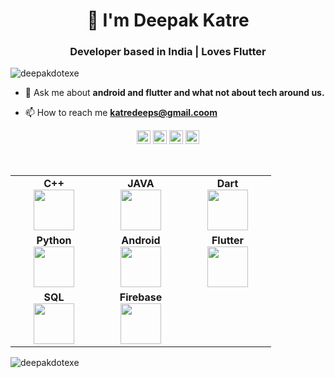 <h1 align="center">👋 I'm Deepak Katre</h1>
<h3 align="center">Developer based in India | Loves Flutter</h3>
<p align="left"> <img src="https://komarev.com/ghpvc/?username=deepakdotexe" alt="deepakdotexe" /> </p>

- 💬 Ask me about **android and flutter and what not about tech around us.**

- 📫 How to reach me **katredeeps@gmail.coom**



<p align="center">
<img  alt="LinkedIn" width="22px" src="https://cdn.jsdelivr.net/npm/simple-icons@v3/icons/linkedin.svg" />
<img  alt="Twitter" width="22px" src="https://cdn.jsdelivr.net/npm/simple-icons@v3/icons/twitter.svg" />
<img  alt="Instagram" width="22px" src="https://cdn.jsdelivr.net/npm/simple-icons@v3/icons/instagram.svg" />
<img  alt="Facebook" width="22px" src="https://cdn.jsdelivr.net/npm/simple-icons@v3/icons/facebook.svg" />
</p>


<br>
<table>
<tbody>
<tr>

<td align="center" width="20%">
<span><b><center>C++</center></b></span> 
<img height=65px src="https://isocpp.org/assets/images/cpp_logo.png"> 
</td>

<td align="center" width="20%">
<span><b><center>JAVA</center></b></span> 
<img height=65px src="https://img.icons8.com/color/48/000000/java-coffee-cup-logo.png"> 
</td>

<td align="center" width="20%">
<span><b><center>Dart</center></b></span> 
<img height=65px src="https://img.icons8.com/color/48/000000/dart.png"> 
</td>
</tr>

<tr>
<td align="center" width="20%">
<span><b><center>Python</center></b></span> 
<img height=65px src="https://img.icons8.com/color/2x/python.png"> 
</td>

<td align="center" width="20%">
<span><b><center>Android</center></b></span> 
<img height=65px src="https://img.icons8.com/fluent/48/000000/android-os.png"> 
</td>  

<td align="center" width="20%">
<span><b><center>Flutter</center></b></span> 
<img height=65px src="https://img.icons8.com/color/2x/flutter.png"> 
</td>
</tr>

<tr>
<td align="center" width="20%">
<span><b><center>SQL</center></b></span> 
<img height=65px src="https://img.icons8.com/ios-filled/2x/sql.png"> 
</td>

<td align="center" width="20%">
<span><b><center>Firebase</center></b></span> 
<img height=65px src="https://img.icons8.com/color/48/000000/firebase.png"> 
</td>
</tr>
</tbody>
</table>



<p align="left"> <img src="https://github-readme-stats.vercel.app/api?username=deepakdotexe&show_icons=true" alt="deepakdotexe" /> </p>
